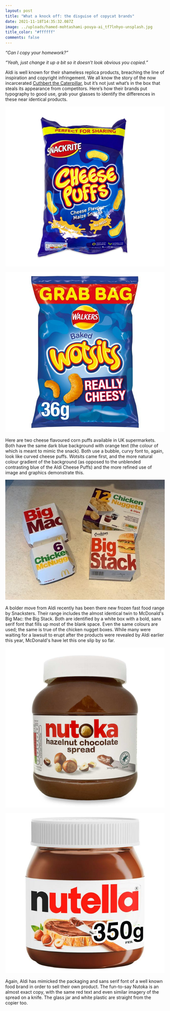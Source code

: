 ```yaml
---
layout: post
title: "What a knock off: the disguise of copycat brands"
date: 2021-11-18T14:35:32.087Z
image: ../uploads/hamed-mohtashami-pouya-ai_tf7lnhyo-unsplash.jpg
title_color: "#ffffff"
comments: false
---
```

*“Can I copy your homework?”*

*“Yeah, just change it up a bit so it doesn’t look obvious you copied.”*

Aldi is well known for their shameless replica products, breaching the line of inspiration and copyright infringement. We all know the story of the now incarcerated [Cuthbert the Caterpillar](https://www.chroniclelive.co.uk/news/tv/aldi-cuthbert-caterpillar-christmas-advert-22144600), but it’s not just what’s in the box that steals its appearance from competitors. Here’s how their brands put typography to good use, grab your glasses to identify the differences in these near identical products.

![](../uploads/cheese-puffs.png "Aldi's Cheese Puffs")

![](../uploads/wotsits.jpg "Walker's Wotsits")

 Here are two cheese flavoured corn puffs available in UK supermarkets. Both have the same dark blue background with orange text (the colour of which is meant to mimic the snack). Both use a bubble, curvy font to, again, look like curved cheese puffs. Wotsits came first, and the more natural colour gradient of the background (as opposed to the unblended contrasting blue of the Aldi Cheese Puffs) and the more refined use of image and graphics demonstrate this.

![Image: Kent Live](../uploads/0_i-compared-aldis-new-fast-food-range-to-mcdonalds-and-there-was-a-clear-winnerthe-supermarket-cha.jpg "McDonald's and Aldi's products side by side (Kent Live)")

A bolder move from Aldi recently has been there new frozen fast food range by Snacksters. Their range includes the almost identical twin to McDonald's Big Mac: the Big Stack. Both are identified by a white box with a bold, sans serif font that fills up most of the blank space. Even the same colours are used; the same is true of the chicken nugget boxes. While many were waiting for a lawsuit to erupt after the products were revealed by Aldi earlier this year, McDonald's have let this one slip by so far.

![](../uploads/nutoka.jpg "Aldi's Nutoka")

![](../uploads/nutella.jpg "A tub of Nutella")

Again, Aldi has mimicked the packaging and sans serif font of a well known food brand in order to sell their own product. The fun-to-say Nutoka is an almost exact copy, with the same red text and even similar imagery of the spread on a knife. The glass jar and white plastic are straight from the copier too.